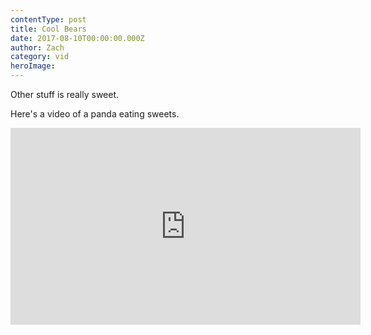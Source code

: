 ```yaml
---
contentType: post
title: Cool Bears
date: 2017-08-10T00:00:00.000Z
author: Zach
category: vid
heroImage:
---
```


Other stuff is really sweet.

Here's a video of a panda eating sweets.

<iframe width="560" height="315" src="https://www.youtube.com/embed/4n0xNbfJLR8" frameborder="0" allowfullscreen></iframe>